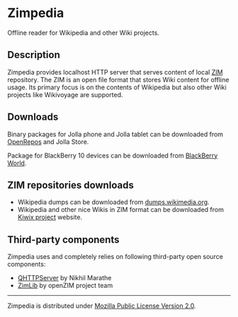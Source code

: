 # Zimpedia

Offline reader for Wikipedia and other Wiki projects.

## Description
Zimpedia provides localhost HTTP server that serves content of
local [ZIM](https://en.wikipedia.org/wiki/ZIM_%28file_format%29) repository.
The ZIM is an open file format that stores Wiki content for offline usage.
Its primary focus is on the contents of Wikipedia but also other Wiki projects
like Wikivoyage are supported.

## Downloads
Binary packages for Jolla phone and Jolla tablet can be downloaded
from [OpenRepos](https://openrepos.net/content/mkiol/zimpedia) and Jolla Store.

Package for BlackBerry 10 devices can be downloaded 
from [BlackBerry World](https://appworld.blackberry.com/webstore/content/59988411).

## ZIM repositories downloads
* Wikipedia dumps can be downloaded from
[dumps.wikimedia.org](https://dumps.wikimedia.org/other/kiwix/zim/wikipedia/).
* Wikipedia and other nice Wikis in ZIM format can be downloaded
from [Kiwix project](http://www.kiwix.org/wiki/Content_in_all_languages)
website.

## Third-party components
Zimpedia uses and completely relies on following third-party open source
components:
* [QHTTPServer](https://github.com/nikhilm/qhttpserver) by Nikhil Marathe
* [ZimLib](http://www.openzim.org/wiki/Zimlib) by openZIM project team

---------------

Zimpedia is distributed under
[Mozilla Public License Version 2.0](https://www.mozilla.org/MPL/2.0/).
